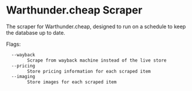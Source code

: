 # Warthunder.cheap Scraper

The scraper for Warthunder.cheap, designed to run on a schedule to keep the database up to date.

Flags:
```bash
  --wayback
        Scrape from wayback machine instead of the live store
  --pricing
        Store pricing information for each scraped item
  --imaging
        Store images for each scraped item
```
